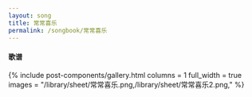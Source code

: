 ```yaml
---
layout: song
title: 常常喜乐
permalink: /songbook/常常喜乐
---
```


#### 歌谱

{% include post-components/gallery.html
    columns = 1
    full_width = true
    images = "/library/sheet/常常喜乐.png,/library/sheet/常常喜乐2.png,"
%}
